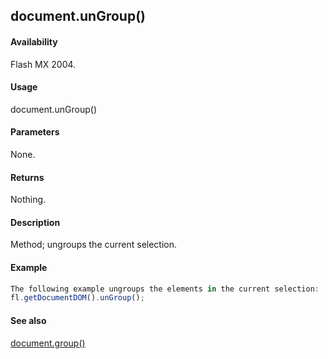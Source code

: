 ## document.unGroup()

#### Availability

Flash MX 2004.

#### Usage

document.unGroup()

#### Parameters

None.

#### Returns

Nothing.

#### Description

Method; ungroups the current selection.

#### Example

```javascript
The following example ungroups the elements in the current selection:
fl.getDocumentDOM().unGroup();

```
#### See also

[document.group()](#!AdobeDocs/developers-animatesdk-docs/test/Document_object/docume90.md)

